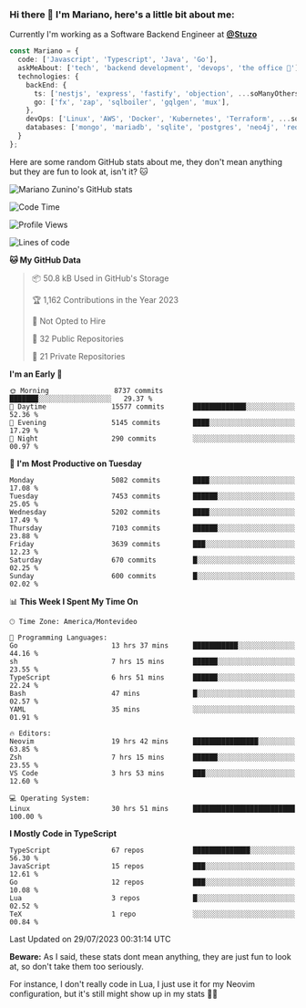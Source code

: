 ### Hi there 👋 I'm Mariano, here's a little bit about me:

Currently I'm working as a Software Backend Engineer at [**@Stuzo**](https://www.stuzo.com/)

```ts
const Mariano = {
  code: ['Javascript', 'Typescript', 'Java', 'Go'],
  askMeAbout: ['tech', 'backend development', 'devops', 'the office 💼'],
  technologies: {
    backEnd: {
      ts: ['nestjs', 'express', 'fastify', 'objection', ...soManyOthersFrameworks],
      go: ['fx', 'zap', 'sqlboiler', 'gqlgen', 'mux'],
    },
    devOps: ['Linux', 'AWS', 'Docker', 'Kubernetes', 'Terraform', ...soManyOthersTools],
    databases: ['mongo', 'mariadb', 'sqlite', 'postgres', 'neo4j', 'redis'],
  }
};
```

Here are some random GitHub stats about me, they don't mean anything but they are fun to look at, isn't it? 🐱

![Mariano Zunino's GitHub stats](https://github-readme-stats.vercel.app/api?username=marianozunino&count_private=true&show_icons=true&theme=radical)

<!--START_SECTION:waka-->
![Code Time](http://img.shields.io/badge/Code%20Time-991%20hrs%2012%20mins-blue)

![Profile Views](http://img.shields.io/badge/Profile%20Views-0-blue)

![Lines of code](https://img.shields.io/badge/From%20Hello%20World%20I%27ve%20Written-9.7%20million%20lines%20of%20code-blue)

**🐱 My GitHub Data** 

> 📦 50.8 kB Used in GitHub's Storage 
 > 
> 🏆 1,162 Contributions in the Year 2023
 > 
> 🚫 Not Opted to Hire
 > 
> 📜 32 Public Repositories 
 > 
> 🔑 21 Private Repositories 
 > 
**I'm an Early 🐤** 

```text
🌞 Morning                8737 commits        ███████░░░░░░░░░░░░░░░░░░   29.37 % 
🌆 Daytime                15577 commits       █████████████░░░░░░░░░░░░   52.36 % 
🌃 Evening                5145 commits        ████░░░░░░░░░░░░░░░░░░░░░   17.29 % 
🌙 Night                  290 commits         ░░░░░░░░░░░░░░░░░░░░░░░░░   00.97 % 
```
📅 **I'm Most Productive on Tuesday** 

```text
Monday                   5082 commits        ████░░░░░░░░░░░░░░░░░░░░░   17.08 % 
Tuesday                  7453 commits        ██████░░░░░░░░░░░░░░░░░░░   25.05 % 
Wednesday                5202 commits        ████░░░░░░░░░░░░░░░░░░░░░   17.49 % 
Thursday                 7103 commits        ██████░░░░░░░░░░░░░░░░░░░   23.88 % 
Friday                   3639 commits        ███░░░░░░░░░░░░░░░░░░░░░░   12.23 % 
Saturday                 670 commits         █░░░░░░░░░░░░░░░░░░░░░░░░   02.25 % 
Sunday                   600 commits         █░░░░░░░░░░░░░░░░░░░░░░░░   02.02 % 
```


📊 **This Week I Spent My Time On** 

```text
🕑︎ Time Zone: America/Montevideo

💬 Programming Languages: 
Go                       13 hrs 37 mins      ███████████░░░░░░░░░░░░░░   44.16 % 
sh                       7 hrs 15 mins       ██████░░░░░░░░░░░░░░░░░░░   23.55 % 
TypeScript               6 hrs 51 mins       ██████░░░░░░░░░░░░░░░░░░░   22.24 % 
Bash                     47 mins             █░░░░░░░░░░░░░░░░░░░░░░░░   02.57 % 
YAML                     35 mins             ░░░░░░░░░░░░░░░░░░░░░░░░░   01.91 % 

🔥 Editors: 
Neovim                   19 hrs 42 mins      ████████████████░░░░░░░░░   63.85 % 
Zsh                      7 hrs 15 mins       ██████░░░░░░░░░░░░░░░░░░░   23.55 % 
VS Code                  3 hrs 53 mins       ███░░░░░░░░░░░░░░░░░░░░░░   12.60 % 

💻 Operating System: 
Linux                    30 hrs 51 mins      █████████████████████████   100.00 % 
```

**I Mostly Code in TypeScript** 

```text
TypeScript               67 repos            ██████████████░░░░░░░░░░░   56.30 % 
JavaScript               15 repos            ███░░░░░░░░░░░░░░░░░░░░░░   12.61 % 
Go                       12 repos            ███░░░░░░░░░░░░░░░░░░░░░░   10.08 % 
Lua                      3 repos             █░░░░░░░░░░░░░░░░░░░░░░░░   02.52 % 
TeX                      1 repo              ░░░░░░░░░░░░░░░░░░░░░░░░░   00.84 % 
```




 Last Updated on 29/07/2023 00:31:14 UTC
<!--END_SECTION:waka-->

**Beware:** As I said, these stats dont mean anything, they are just fun to look at, so don't take them too seriously.

For instance, I don't really code in Lua, I just use it for my Neovim configuration, but it's still might show up in my stats 🤷‍♂️
